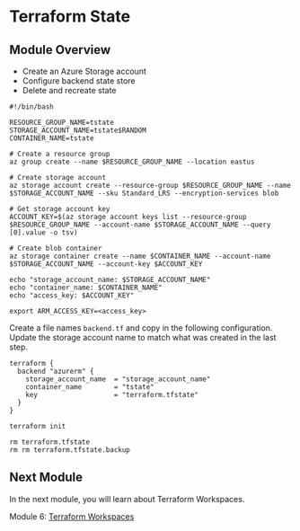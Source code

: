 # Terraform State

## Module Overview

- Create an Azure Storage account
- Configure backend state store
- Delete and recreate state

```
#!/bin/bash

RESOURCE_GROUP_NAME=tstate
STORAGE_ACCOUNT_NAME=tstate$RANDOM
CONTAINER_NAME=tstate

# Create a resource group
az group create --name $RESOURCE_GROUP_NAME --location eastus

# Create storage account
az storage account create --resource-group $RESOURCE_GROUP_NAME --name $STORAGE_ACCOUNT_NAME --sku Standard_LRS --encryption-services blob

# Get storage account key
ACCOUNT_KEY=$(az storage account keys list --resource-group $RESOURCE_GROUP_NAME --account-name $STORAGE_ACCOUNT_NAME --query [0].value -o tsv)

# Create blob container
az storage container create --name $CONTAINER_NAME --account-name $STORAGE_ACCOUNT_NAME --account-key $ACCOUNT_KEY

echo "storage_account_name: $STORAGE_ACCOUNT_NAME"
echo "container_name: $CONTAINER_NAME"
echo "access_key: $ACCOUNT_KEY"
```

```
export ARM_ACCESS_KEY=<access_key>
```

Create a file names `backend.tf` and copy in the following configuration. Update the storage account name to match what was created in the last step.


```
terraform {
  backend "azurerm" {
    storage_account_name  = "storage_account_name"
    container_name        = "tstate"
    key                   = "terraform.tfstate"
  }
}
```

```
terraform init
```

```
rm terraform.tfstate
rm rm terraform.tfstate.backup
```

## Next Module

In the next module, you will learn about Terraform Workspaces.

Module 6: [Terraform Workspaces](../7-terraform-workspaces)